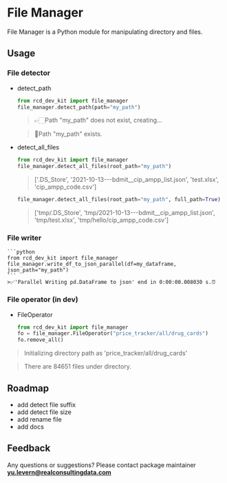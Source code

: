 # File Manager
File Manager is a Python module for manipulating directory and files.

## Usage
### File detector
* detect_path
    ```python
    from rcd_dev_kit import file_manager
    file_manager.detect_path(path="my_path")
    ```
    >👉🏻Path "my_path" does not exist, creating...

    >🥂Path "my_path" exists.
* detect_all_files
    ```python
    from rcd_dev_kit import file_manager
    file_manager.detect_all_files(root_path="my_path")
    ```
    >['.DS_Store', '2021-10-13---bdmit__cip_ampp_list.json', 'test.xlsx', 'cip_ampp_code.csv']
    ```python
    file_manager.detect_all_files(root_path="my_path", full_path=True)
    ```
    >['tmp/.DS_Store', 'tmp/2021-10-13---bdmit__cip_ampp_list.json', 'tmp/test.xlsx', 'tmp/hello/cip_ampp_code.csv']

### File writer
    ```python
    from rcd_dev_kit import file_manager
    file_manager.write_df_to_json_parallel(df=my_dataframe, json_path="my_path")
    ```
    >✅'Parallel Writing pd.DataFrame to json' end in 0:00:00.008030 s.⏰

### File operator (in dev)
* FileOperator
    ```python
    from rcd_dev_kit import file_manager
    fo = file_manager.FileOperator("price_tracker/all/drug_cards")
    fo.remove_all()
    ```

>Initializing directory path as 'price_tracker/all/drug_cards'

>There are 84651 files under directory.


## Roadmap
* add detect file suffix
* add detect file size
* add rename file
* add docs

## Feedback
Any questions or suggestions?
Please contact package maintainer **yu.levern@realconsultingdata.com**
